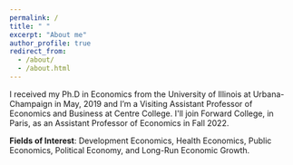 ```yaml
---
permalink: /
title: " "
excerpt: "About me"
author_profile: true
redirect_from: 
  - /about/
  - /about.html
---
```


I received my Ph.D in Economics from the University of Illinois at Urbana-Champaign in May, 2019 and I’m a Visiting Assistant Professor of Economics and Business at Centre College. I'll join Forward College, in Paris, as an Assistant Professor of Economics in Fall 2022.

**Fields of Interest**: Development Economics, Health Economics, Public Economics, Political Economy, and Long-Run Economic Growth.